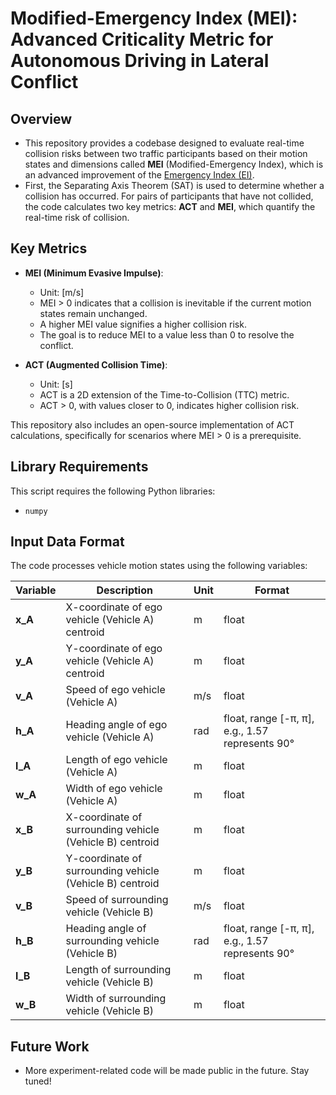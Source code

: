 # Modified-Emergency Index (MEI): Advanced Criticality Metric for Autonomous Driving in Lateral Conflict

## Overview

- This repository provides a codebase designed to evaluate real-time collision risks between two traffic participants based on their motion states and dimensions called **MEI** (Modified-Emergency Index), which is an advanced improvement of the [Emergency Index (EI)](https://github.com/AutoChengh/EmergencyIndex).
- First, the Separating Axis Theorem (SAT) is used to determine whether a collision has occurred. For pairs of participants that have not collided, the code calculates two key metrics: **ACT** and **MEI**, which quantify the real-time risk of collision.

## Key Metrics

- **MEI (Minimum Evasive Impulse)**:  
    - Unit: [m/s]  
    - MEI > 0 indicates that a collision is inevitable if the current motion states remain unchanged.  
    - A higher MEI value signifies a higher collision risk.  
    - The goal is to reduce MEI to a value less than 0 to resolve the conflict.

- **ACT (Augmented Collision Time)**:  
    - Unit: [s]  
    - ACT is a 2D extension of the Time-to-Collision (TTC) metric.  
    - ACT > 0, with values closer to 0, indicates higher collision risk.  

This repository also includes an open-source implementation of ACT calculations, specifically for scenarios where MEI > 0 is a prerequisite.

## Library Requirements
This script requires the following Python libraries:
- `numpy`

## Input Data Format

The code processes vehicle motion states using the following variables:


| **Variable** | **Description** | **Unit** | **Format** |
|------------|----------|----------|----------|
| **x_A** | X-coordinate of ego vehicle (Vehicle A) centroid | m | float |
| **y_A** | Y-coordinate of ego vehicle (Vehicle A) centroid | m | float |
| **v_A** | Speed of ego vehicle (Vehicle A) | m/s | float |
| **h_A** | Heading angle of ego vehicle (Vehicle A) | rad | float, range [-π, π], e.g., 1.57 represents 90° |
| **l_A** | Length of ego vehicle (Vehicle A) | m | float |
| **w_A** | Width of ego vehicle (Vehicle A) | m | float |
| **x_B** | X-coordinate of surrounding vehicle (Vehicle B) centroid | m | float |
| **y_B** | Y-coordinate of surrounding vehicle (Vehicle B) centroid | m | float |
| **v_B** | Speed of surrounding vehicle (Vehicle B) | m/s | float |
| **h_B** | Heading angle of surrounding vehicle (Vehicle B) | rad | float, range [-π, π], e.g., 1.57 represents 90° |
| **l_B** | Length of surrounding vehicle (Vehicle B) | m | float |
| **w_B** | Width of surrounding vehicle (Vehicle B) | m | float |

## Future Work

- More experiment-related code will be made public in the future. Stay tuned!